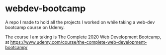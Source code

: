 # webdev-bootcamp
A repo I made to hold all the projects I worked on while taking a web-dev bootcamp course on Udemy.

The course I am taking is The Complete 2020 Web Development Bootcamp, at https://www.udemy.com/course/the-complete-web-development-bootcamp/ 
